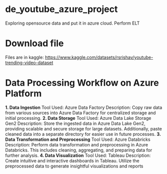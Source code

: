 # de_youtube_azure_project
Exploring opensource data and put it in azure cloud. Perform ELT

# Download file
Files are in kaggle: https://www.kaggle.com/datasets/rsrishav/youtube-trending-video-dataset

# Data Processing Workflow on Azure Platform
**1. Data Ingestion**
Tool Used: Azure Data Factory
Description: Copy raw data from various sources into Azure Data Factory for centralized storage and initial processing.
**2. Data Storage**
Tool Used: Azure Data Lake Storage Gen2
Description: Store the ingested data in Azure Data Lake Gen2, providing scalable and secure storage for large datasets. Additionally, paste cleaned data into a separate directory for easier use in future processes.
**3. Data Transformation and Preprocessing**
Tool Used: Azure Databricks
Description: Perform data transformation and preprocessing in Azure Databricks. This includes cleaning, aggregating, and preparing data for further analysis.
**4. Data Visualization**
Tool Used: Tableau
Description: Create intuitive and interactive dashboards in Tableau. Utilize the preprocessed data to generate insightful visualizations and reports
